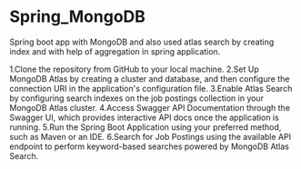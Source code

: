 # Spring_MongoDB
Spring boot app with MongoDB and also used atlas search by creating index and with help of aggregation in spring application.


1.Clone the repository from GitHub to your local machine.
2.Set Up MongoDB Atlas by creating a cluster and database, and then configure the connection URI in the application's configuration file.
3.Enable Atlas Search by configuring search indexes on the job postings collection in your MongoDB Atlas cluster.
4.Access Swagger API Documentation through the Swagger UI, which provides interactive API docs once the application is running.
5.Run the Spring Boot Application using your preferred method, such as Maven or an IDE.
6.Search for Job Postings using the available API endpoint to perform keyword-based searches powered by MongoDB Atlas Search.

